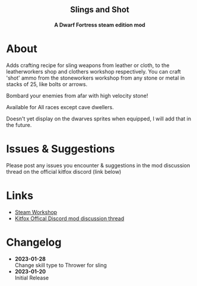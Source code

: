<div align="center">
  <h2 align="center">Slings and Shot</h2>
  <h4 align="center">A Dwarf Fortress steam edition mod</h4>
</div>


# About

Adds crafting recipe for sling weapons from leather or cloth, to the leatherworkers shop and clothers workshop respectively. You can craft 'shot' ammo from the stoneworkers workshop from any stone or metal in stacks of 25, like bolts or arrows.

Bombard your enemies from afar with high velocity stone!

Available for All races except cave dwellers.

Doesn't yet display on the dwarves sprites when equipped, I will add that in the future.

# Issues & Suggestions
Please post any issues you encounter & suggestions in the mod discussion thread on the official kitfox discord (link below)

# Links

* [Steam Workshop](https://steamcommunity.com/sharedfiles/filedetails/?id=2920947043)
* [Kitfox Offical Discord mod discussion thread](https://discord.com/channels/329272032778780672/1066093329554604032)

# Changelog

<ul>
	<li>
    <b>2023-01-28</b></br>
    Change skill type to Thrower for sling</br>
  </li>
  <li>
    <b>2023-01-20</b></br>
    Initial Release</br>
  </li>
</ul>